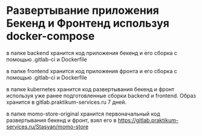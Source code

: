 # Развертывание приложения Бекенд и Фронтенд используя docker-compose
    
в папке backend хранится код приложения бекенд и его сборка с помощью .gitlab-ci и Dockerfile

в папке frontend хранится код приложения фронта и его сборка с помощью .gitlab-ci и Dockerfile

в папке kubernetes хранится код развертывания бекенд и фронт используя уже ранее подготовленные сборки backend и frontend. Образ хранится в gitlab.praktikum-services.ru 7 дней.

в папке momo-store-original хранится первоначальный код развертывания бекенд и фронт, взял его в https://gitlab.praktikum-services.ru/Stasyan/momo-store
